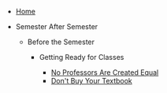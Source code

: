 - [Home](/)

<!--
- Big College Topics

  - Choosing a Major

    - [Career Services]
    - [List of Resources]

  - Stuff Every Student Needs to Know

    - [General Education Requirements]
    - [Major Courses]
    - [Financial Aid]
-->

- Semester After Semester

  - Before the Semester

    - Getting Ready for Classes

      - [No Professors Are Created Equal](/semester/before/preparing/professors)
      - [Don't Buy Your Textbook](/semester/before/preparing/textbooks)

<!--
  - During the Semester

    - Utilize Your Campus Services

      - []

    - Succeeding in Class

      - [Quick Study Tips]
      - [Finding Help]

    - Living - Food, Housing, etc.
   
    - Communication is Key

      - [Professors]
      - [Classmates]

  - After the Semester

    - Taking Care of Yourself
-->